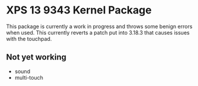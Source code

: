 # XPS 13 9343 Kernel Package

This package is currently a work in progress and throws some benign errors when used.  This currently reverts a patch put into 3.18.3 that causes issues with the touchpad.  

## Not yet working

* sound
* multi-touch
